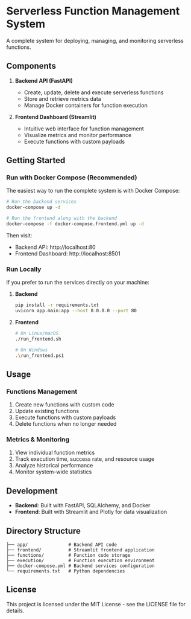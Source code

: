 # Serverless Function Management System

A complete system for deploying, managing, and monitoring serverless functions.

## Components

1. **Backend API (FastAPI)**
   - Create, update, delete and execute serverless functions
   - Store and retrieve metrics data
   - Manage Docker containers for function execution

2. **Frontend Dashboard (Streamlit)**
   - Intuitive web interface for function management
   - Visualize metrics and monitor performance
   - Execute functions with custom payloads

## Getting Started

### Run with Docker Compose (Recommended)

The easiest way to run the complete system is with Docker Compose:

```bash
# Run the backend services
docker-compose up -d

# Run the frontend along with the backend
docker-compose -f docker-compose.frontend.yml up -d
```

Then visit:
- Backend API: http://localhost:80
- Frontend Dashboard: http://localhost:8501

### Run Locally

If you prefer to run the services directly on your machine:

1. **Backend**
   ```bash
   pip install -r requirements.txt
   uvicorn app.main:app --host 0.0.0.0 --port 80
   ```

2. **Frontend**
   ```bash
   # On Linux/macOS
   ./run_frontend.sh
   
   # On Windows
   .\run_frontend.ps1
   ```

## Usage

### Functions Management

1. Create new functions with custom code
2. Update existing functions
3. Execute functions with custom payloads
4. Delete functions when no longer needed

### Metrics & Monitoring

1. View individual function metrics
2. Track execution time, success rate, and resource usage
3. Analyze historical performance
4. Monitor system-wide statistics

## Development

- **Backend**: Built with FastAPI, SQLAlchemy, and Docker
- **Frontend**: Built with Streamlit and Plotly for data visualization

## Directory Structure

```
├── app/               # Backend API code
├── frontend/          # Streamlit frontend application
├── functions/         # Function code storage
├── execution/         # Function execution environment
├── docker-compose.yml # Backend services configuration
└── requirements.txt   # Python dependencies
```

## License

This project is licensed under the MIT License - see the LICENSE file for details. 